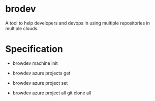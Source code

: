 # brodev
A tool to help developers and devops in using multiple repositories in multiple clouds.

# Specification
- browdev machine init

- browdev azure projects get
- browdev azure project set
- browdev azure project all git clone all
